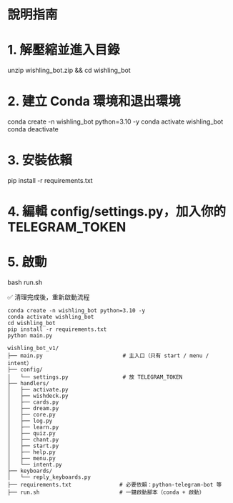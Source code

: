 # 說明指南

# 1. 解壓縮並進入目錄
unzip wishling_bot.zip && cd wishling_bot

# 2. 建立 Conda 環境和退出環境
conda create -n wishling_bot python=3.10 -y
conda activate wishling_bot
conda deactivate

# 3. 安裝依賴
pip install -r requirements.txt

# 4. 編輯 config/settings.py，加入你的 TELEGRAM_TOKEN

# 5. 啟動
bash run.sh

✅ 清理完成後，重新啟動流程
```
conda create -n wishling_bot python=3.10 -y
conda activate wishling_bot
cd wishling_bot
pip install -r requirements.txt
python main.py
```

```
wishling_bot_v1/
├── main.py                         # 主入口（只有 start / menu / intent）
├── config/
│   └── settings.py                 # 放 TELEGRAM_TOKEN
├── handlers/
│   ├── activate.py
│   ├── wishdeck.py
│   ├── cards.py
│   ├── dream.py
│   ├── core.py
│   ├── log.py
│   ├── learn.py
│   ├── quiz.py
│   ├── chant.py
│   ├── start.py
│   ├── help.py
│   ├── menu.py
│   └── intent.py
├── keyboards/
│   └── reply_keyboards.py
├── requirements.txt               # 必要依賴：python-telegram-bot 等
├── run.sh                         # 一鍵啟動腳本（conda + 啟動）
```
